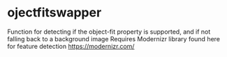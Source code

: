 # ojectfitswapper
Function for detecting if the object-fit property is supported, and if not falling back to a background image
Requires Modernizr library found here for feature detection https://modernizr.com/
